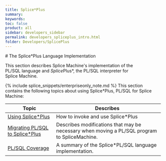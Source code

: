 ```yaml
---
title: Splice*Plus
summary:
keywords:
toc: false
product: all
sidebar: developers_sidebar
permalink: developers_spliceplus_intro.html
folder: Developers/SplicePlus
---
```

<section>
<div class="TopicContent" data-swiftype-index="true" markdown="1">
# The Splice*Plus Language Implementation

This section describes Splice Machine's implementation of the
PL/SQL language and *Splice*Plus*, the PL/SQL interpreter for
Splice Machine.

{% include splice_snippets/enterpriseonly_note.md %}
This section contains the following topics about using Splice*Plus,
PL/SQL for Splice Machine:

<table summary="Table of descriptions of and links to the topics in this section">
                <col />
                <col />
                <thead>
                    <tr>
                        <th>Topic</th>
                        <th>Describes</th>
                    </tr>
                </thead>
                <tbody>
                    <tr>
                        <td><a href="developers_spliceplus_using.html">Using Splice*Plus</a>
                        </td>
                        <td>How to invoke and use Splice*Plus</td>
                    </tr>
                    <tr>
                        <td><a href="developers_spliceplus_migrating.html">Migrating PL/SQL to Splice*Plus</a>
                        </td>
                        <td>Describes modifications that may be necessary when moving a PL/SQL program to SpliceMachine.</td>
                    </tr>
                    <tr>
                        <td><a href="developers_spliceplus_lang.html">PL/SQL Coverage</a>
                        </td>
                        <td>A summary of the Splice*PL/SQL language implementation.</td>
                    </tr>
                </tbody>
            </table>
</div>
</section>
